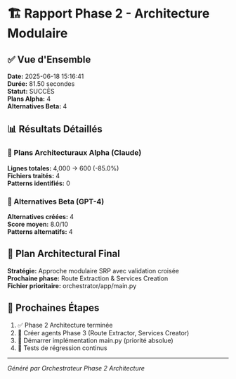# 🏗️ Rapport Phase 2 - Architecture Modulaire

## ✅ Vue d'Ensemble

**Date:** 2025-06-18 15:16:41  
**Durée:** 81.50 secondes  
**Statut:** SUCCÈS  
**Plans Alpha:** 4  
**Alternatives Beta:** 4

## 📊 Résultats Détaillés

### 🎯 Plans Architecturaux Alpha (Claude)

**Lignes totales:** 4,000 → 600 (-85.0%)  
**Fichiers traités:** 4  
**Patterns identifiés:** 0


### 🔄 Alternatives Beta (GPT-4)

**Alternatives créées:** 4  
**Score moyen:** 8.0/10  
**Patterns alternatifs:** 4


## 🎯 Plan Architectural Final


**Stratégie:** Approche modulaire SRP avec validation croisée  
**Prochaine phase:** Route Extraction & Services Creation  
**Fichier prioritaire:** orchestrator/app/main.py


## 🚀 Prochaines Étapes

1. ✅ Phase 2 Architecture terminée
2. 🔄 Créer agents Phase 3 (Route Extractor, Services Creator)
3. 🔄 Démarrer implémentation main.py (priorité absolue)
4. 🔄 Tests de régression continus

---
*Généré par Orchestrateur Phase 2 Architecture*
